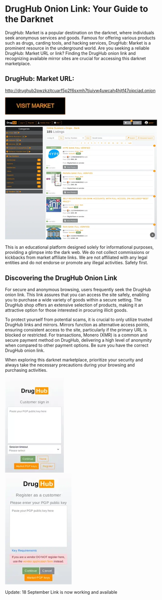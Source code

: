 # DrugHub Onion Link: Your Guide to the Darknet

DrugHub: Market is a popular destination on the darknet, where individuals seek anonymous services and goods. Famous for offering various products such as drugs, carding tools, and hacking services, DrugHub: Market is a prominent resource in the underground world. Are you seeking a reliable DrugHub: Market URL or link? Finding the DrugHub onion link and recognizing available mirror sites are crucial for accessing this darknet marketplace.

## DrugHub: Market URL:

http://drughub2pwzkzjtcuarf5p2f6sxmh7tjuiyw4uwcah4hjtf47oipciad.onion

[<img src="/images/executable.webp" width="200">](http://drughub2pwzkzjtcuarf5p2f6sxmh7tjuiyw4uwcah4hjtf47oipciad.onion)


<a href="http://drughub2pwzkzjtcuarf5p2f6sxmh7tjuiyw4uwcah4hjtf47oipciad.onion"><img src="/images/far.webp" alt="image" style="max-width: 100%;"><a>

This is an educational platform designed solely for informational purposes, providing a glimpse into the dark web. We do not collect commissions or kickbacks from market affiliate links. We are not affiliated with any legal entities and do not endorse or promote any illegal activities. Safety first.

## Discovering the DrugHub Onion Link

For secure and anonymous browsing, users frequently seek the DrugHub onion link. This link assures that you can access the site safely, enabling you to purchase a wide variety of goods within a secure setting. The DrugHub shop offers an extensive selection of products, making it an attractive option for those interested in procuring illicit goods.

To protect yourself from potential scams, it is crucial to only utilize trusted DrugHub links and mirrors. Mirrors function as alternative access points, ensuring consistent access to the site, particularly if the primary URL is blocked or restricted. For transactions, Monero (XMR) is a common and secure payment method on DrugHub, delivering a high level of anonymity when compared to other payment options. Be sure you have the correct DrugHub onion link.

When exploring this darknet marketplace, prioritize your security and always take the necessary precautions during your browsing and purchasing activities.


<a href="http://drughub2pwzkzjtcuarf5p2f6sxmh7tjuiyw4uwcah4hjtf47oipciad.onion"><img src="/images/app.webp" alt="image" style="max-width: 100%;"><a>  
<a href="http://drughub2pwzkzjtcuarf5p2f6sxmh7tjuiyw4uwcah4hjtf47oipciad.onion"><img src="/images/show.webp" alt="image" style="max-width: 100%;"><a>

Update:  18 September Link is now working and available